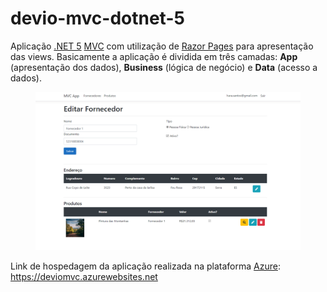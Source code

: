 # devio-mvc-dotnet-5
Aplicação [.NET 5](https://docs.microsoft.com/pt-br/dotnet/core/dotnet-five) [MVC](https://docs.microsoft.com/pt-br/aspnet/mvc/overview/getting-started/introduction/getting-started) com utilização de [Razor Pages](https://docs.microsoft.com/pt-br/aspnet/core/tutorials/razor-pages/razor-pages-start?view=aspnetcore-5.0&tabs=visual-studio) para apresentação das views. Basicamente a aplicação é dividida em três camadas: **App** (apresentação dos dados), **Business** (lógica de negócio) e **Data** (acesso a dados).

<figure>
    <img src="./docs/tela-edição-fornecedor.PNG" alt="edicao-fornecedor" title="Tela de edição de um fornecedor" />
</figure>

Link de hospedagem da aplicação realizada na plataforma [Azure](https://azure.microsoft.com/pt-br/): https://deviomvc.azurewebsites.net
